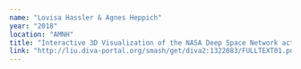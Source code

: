```yaml
---
name: "Lovisa Hassler & Agnes Heppich"
year: "2018"
location: "AMNH"
title: "Interactive 3D Visualization of the NASA Deep Space Network activity"
link: "http://liu.diva-portal.org/smash/get/diva2:1322083/FULLTEXT01.pdf"
---
```

